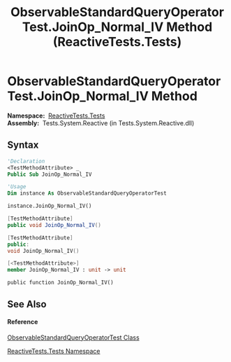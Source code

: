 ﻿---
title: ObservableStandardQueryOperatorTest.JoinOp_Normal_IV Method  (ReactiveTests.Tests)
TOCTitle: JoinOp_Normal_IV Method
ms:assetid: M:ReactiveTests.Tests.ObservableStandardQueryOperatorTest.JoinOp_Normal_IV
ms:mtpsurl: https://msdn.microsoft.com/en-us/library/reactivetests.tests.observablestandardqueryoperatortest.joinop_normal_iv(v=VS.103)
ms:contentKeyID: 36619696
ms.date: 06/28/2011
mtps_version: v=VS.103
f1_keywords:
- ReactiveTests.Tests.ObservableStandardQueryOperatorTest.JoinOp_Normal_IV
dev_langs:
- CSharp
- JScript
- VB
- FSharp
- c++
---

# ObservableStandardQueryOperatorTest.JoinOp\_Normal\_IV Method

**Namespace:**  [ReactiveTests.Tests](hh289046\(v=vs.103\).md)  
**Assembly:**  Tests.System.Reactive (in Tests.System.Reactive.dll)

## Syntax

``` vb
'Declaration
<TestMethodAttribute> _
Public Sub JoinOp_Normal_IV
```

``` vb
'Usage
Dim instance As ObservableStandardQueryOperatorTest

instance.JoinOp_Normal_IV()
```

``` csharp
[TestMethodAttribute]
public void JoinOp_Normal_IV()
```

``` c++
[TestMethodAttribute]
public:
void JoinOp_Normal_IV()
```

``` fsharp
[<TestMethodAttribute>]
member JoinOp_Normal_IV : unit -> unit 
```

``` jscript
public function JoinOp_Normal_IV()
```

## See Also

#### Reference

[ObservableStandardQueryOperatorTest Class](hh288944\(v=vs.103\).md)

[ReactiveTests.Tests Namespace](hh289046\(v=vs.103\).md)


